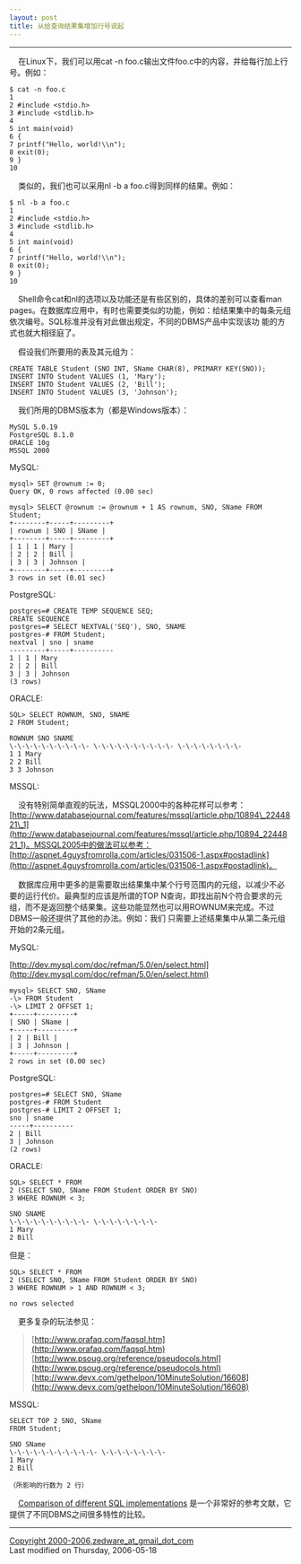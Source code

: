 ```yaml
---
layout: post
title: 从给查询结果集增加行号说起
---
```


* * *

    在Linux下，我们可以用cat -n foo.c输出文件foo.c中的内容，并给每行加上行号。例如：

```
$ cat -n foo.c  
1  
2 #include <stdio.h>  
3 #include <stdlib.h>  
4  
5 int main(void)  
6 {  
7 printf("Hello, world!\\n");  
8 exit(0);  
9 }  
10
```

    类似的，我们也可以采用nl -b a foo.c得到同样的结果。例如：

```
$ nl -b a foo.c  
1  
2 #include <stdio.h>  
3 #include <stdlib.h>  
4  
5 int main(void)  
6 {  
7 printf("Hello, world!\\n");  
8 exit(0);  
9 }  
10
```

    Shell命令cat和nl的选项以及功能还是有些区别的，具体的差别可以查看man pages。在数据库应用中，有时也需要类似的功能，例如：给结果集中的每条元组依次编号。SQL标准并没有对此做出规定，不同的DBMS产品中实现该功 能的方式也就大相径庭了。

    假设我们所要用的表及其元组为：

```
CREATE TABLE Student (SNO INT, SName CHAR(8), PRIMARY KEY(SNO));  
INSERT INTO Student VALUES (1, 'Mary');  
INSERT INTO Student VALUES (2, 'Bill');  
INSERT INTO Student VALUES (3, 'Johnson');
```

    我们所用的DBMS版本为（都是Windows版本）：

```
MySQL 5.0.19  
PostgreSQL 8.1.0  
ORACLE 10g  
MSSQL 2000
```

MySQL:

```
mysql> SET @rownum := 0;  
Query OK, 0 rows affected (0.00 sec)
 
mysql> SELECT @rownum := @rownum + 1 AS rownum, SNO, SName FROM Student;  
+--------+-----+---------+  
| rownum | SNO | SName |  
+--------+-----+---------+  
| 1 | 1 | Mary |  
| 2 | 2 | Bill |  
| 3 | 3 | Johnson |  
+--------+-----+---------+  
3 rows in set (0.01 sec)
```

PostgreSQL:

```
postgres=# CREATE TEMP SEQUENCE SEQ;  
CREATE SEQUENCE  
postgres=# SELECT NEXTVAL('SEQ'), SNO, SNAME  
postgres-# FROM Student;  
nextval | sno | sname  
---------+-----+----------  
1 | 1 | Mary  
2 | 2 | Bill  
3 | 3 | Johnson  
(3 rows)
```

ORACLE:

```
SQL> SELECT ROWNUM, SNO, SNAME  
2 FROM Student;
 
ROWNUM SNO SNAME  
\-\-\-\-\-\-\-\-\-\- \-\-\-\-\-\-\-\-\-\- \-\-\-\-\-\-\-\-  
1 1 Mary  
2 2 Bill  
3 3 Johnson
```

MSSQL:

    没有特别简单直观的玩法，MSSQL2000中的各种花样可以参考： [http://www.databasejournal.com/features/mssql/article.php/10894\_2244821\_1](http://www.databasejournal.com/features/mssql/article.php/10894_2244821_1)。MSSQL2005中的做法可以参考： [http://aspnet.4guysfromrolla.com/articles/031506-1.aspx#postadlink](http://aspnet.4guysfromrolla.com/articles/031506-1.aspx#postadlink)。

    数据库应用中更多的是需要取出结果集中某个行号范围内的元组，以减少不必要的运行代价。最典型的应该是所谓的TOP N查询，即找出前N个符合要求的元组，而不是返回整个结果集。这些功能显然也可以用ROWNUM来完成。不过DBMS一般还提供了其他的办法。例如：我们 只需要上述结果集中从第二条元组开始的2条元组。

MySQL:  
  
[http://dev.mysql.com/doc/refman/5.0/en/select.html](http://dev.mysql.com/doc/refman/5.0/en/select.html)

```
mysql> SELECT SNO, SName  
-\> FROM Student  
-\> LIMIT 2 OFFSET 1;  
+-----+---------+  
| SNO | SName |  
+-----+---------+  
| 2 | Bill |  
| 3 | Johnson |  
+-----+---------+  
2 rows in set (0.00 sec)
```

PostgreSQL:

```
postgres=# SELECT SNO, SName  
postgres-# FROM Student  
postgres-# LIMIT 2 OFFSET 1;  
sno | sname  
-----+----------  
2 | Bill  
3 | Johnson  
(2 rows)
```

ORACLE:

```
SQL> SELECT * FROM  
2 (SELECT SNO, SName FROM Student ORDER BY SNO)  
3 WHERE ROWNUM < 3;

SNO SNAME  
\-\-\-\-\-\-\-\-\-\- \-\-\-\-\-\-\-\-  
1 Mary  
2 Bill
```

但是：

```
SQL> SELECT * FROM  
2 (SELECT SNO, SName FROM Student ORDER BY SNO)  
3 WHERE ROWNUM > 1 AND ROWNUM < 3;

no rows selected
```

    更多复杂的玩法参见：

> [http://www.orafaq.com/faqsql.htm](http://www.orafaq.com/faqsql.htm)  
> [http://www.psoug.org/reference/pseudocols.html](http://www.psoug.org/reference/pseudocols.html)  
> [http://www.devx.com/gethelpon/10MinuteSolution/16608](http://www.devx.com/gethelpon/10MinuteSolution/16608)

MSSQL:

```
SELECT TOP 2 SNO, SName  
FROM Student;
 
SNO SName  
\-\-\-\-\-\-\-\-\-\-\- \-\-\-\-\-\-\-\-  
1 Mary  
2 Bill
 
（所影响的行数为 2 行）
```

    [Comparison of different SQL implementations](http://troels.arvin.dk/db/rdbms) 是一个非常好的参考文献，它提供了不同DBMS之间很多特性的比较。

* * *

[Copyright 2000-2006,zedware\_at\_gmail\_dot\_com](mailto:zedware_at_gmail_dot_com)  
Last modified on Thursday, 2006-05-18
